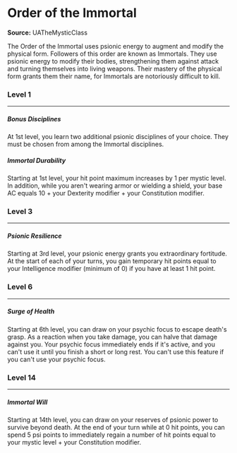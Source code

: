 # Order of the Immortal

**Source:** UATheMysticClass

The Order of the Immortal uses psionic energy to augment and modify the physical form. Followers of this order are known as Immortals. They use psionic energy to modify their bodies, strengthening them against attack and turning themselves into living weapons.
Their mastery of the physical form grants them their name, for Immortals are notoriously difficult to kill.

### Level 1
---
##### **Bonus Disciplines**
At 1st level, you learn two additional psionic disciplines of your choice. They must be chosen from among the Immortal disciplines.

##### **Immortal Durability**
Starting at 1st level, your hit point maximum increases by 1 per mystic level.
In addition, while you aren't wearing armor or wielding a shield, your base AC equals 10 + your Dexterity modifier + your Constitution modifier.

### Level 3
---
##### **Psionic Resilience**
Starting at 3rd level, your psionic energy grants you extraordinary fortitude. At the start of each of your turns, you gain temporary hit points equal to your Intelligence modifier (minimum of 0) if you have at least 1 hit point.

### Level 6
---
##### **Surge of Health**
Starting at 6th level, you can draw on your psychic focus to escape death's grasp. As a reaction when you take damage, you can halve that damage against you. Your psychic focus immediately ends if it's active, and you can't use it until you finish a short or long rest.
You can't use this feature if you can't use your psychic focus.

### Level 14
---
##### **Immortal Will**
Starting at 14th level, you can draw on your reserves of psionic power to survive beyond death. At the end of your turn while at 0 hit points, you can spend 5 psi points to immediately regain a number of hit points equal to your mystic level + your Constitution modifier.